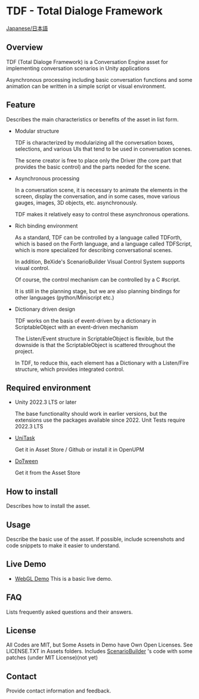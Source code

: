 # TDF - Total Dialoge Framework

[Japanese/日本語](README_ja.md)

## Overview

TDF (Total Dialoge Framework) is a Conversation Engine asset for implementing conversation scenarios in Unity applications

Asynchronous processing including basic conversation functions and some animation can be written in a simple script or visual environment.

## Feature

Describes the main characteristics or benefits of the asset in list form.

- Modular structure

  TDF is characterized by modularizing all the conversation boxes, selections, and various UIs that tend to be used in conversation scenes.

  The scene creator is free to place only the Driver (the core part that provides the basic control) and the parts needed for the scene.

- Asynchronous processing

  In a conversation scene, it is necessary to animate the elements in the screen, display the conversation, and in some cases, move various gauges, images, 3D objects, etc. asynchronously.

  TDF makes it relatively easy to control these asynchronous operations.

- Rich binding environment

  As a standard, TDF can be controlled by a language called TDForth, which is based on the Forth language, and a language called TDFScript, which is more specialized for describing conversational scenes.

  In addition, BeXide's ScenarioBuilder Visual Control System supports visual control.

  Of course, the control mechanism can be controlled by a C #script.

  It is still in the planning stage, but we are also planning bindings for other languages (python/Miniscript etc.)

- Dictionary driven design

  TDF works on the basis of event-driven by a dictionary in ScriptableObject with an event-driven mechanism

  The Listen/Event structure in ScriptableObject is flexible, but the downside is that the ScriptableObject is scattered throughout the project.

  In TDF, to reduce this, each element has a Dictionary with a Listen/Fire structure, which provides integrated control.

## Required environment

- Unity 2022.3 LTS or later

  The base functionality should work in earlier versions, but the extensions use the packages available since 2022.
  Unit Tests require 2022.3 LTS

- [UniTask]()

  Get it in Asset Store / Github or install it in OpenUPM

- [DoTween]()

  Get it from the Asset Store

## How to install

Describes how to install the asset.

## Usage

Describe the basic use of the asset. If possible, include screenshots and code snippets to make it easier to understand.

## Live Demo

- [WebGL Demo]()
  This is a basic live demo.

## FAQ

Lists frequently asked questions and their answers.

## License

All Codes are MIT, but Some Assets in Demo have Own Open Licenses.
See LICENSE.TXT in Assets folders.
Includes [ScenarioBuilder]() 's code with some patches (under MIT License)(not yet)

## Contact

Provide contact information and feedback.

